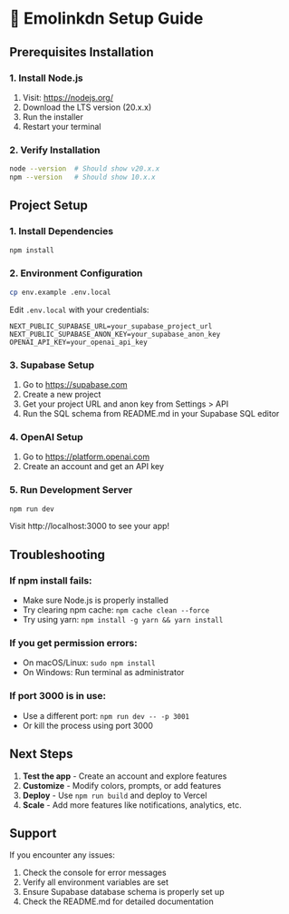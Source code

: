 # 🚀 Emolinkdn Setup Guide

## Prerequisites Installation

### 1. Install Node.js
1. Visit: https://nodejs.org/
2. Download the LTS version (20.x.x)
3. Run the installer
4. Restart your terminal

### 2. Verify Installation
```bash
node --version  # Should show v20.x.x
npm --version   # Should show 10.x.x
```

## Project Setup

### 1. Install Dependencies
```bash
npm install
```

### 2. Environment Configuration
```bash
cp env.example .env.local
```

Edit `.env.local` with your credentials:
```env
NEXT_PUBLIC_SUPABASE_URL=your_supabase_project_url
NEXT_PUBLIC_SUPABASE_ANON_KEY=your_supabase_anon_key
OPENAI_API_KEY=your_openai_api_key
```

### 3. Supabase Setup
1. Go to https://supabase.com
2. Create a new project
3. Get your project URL and anon key from Settings > API
4. Run the SQL schema from README.md in your Supabase SQL editor

### 4. OpenAI Setup
1. Go to https://platform.openai.com
2. Create an account and get an API key

### 5. Run Development Server
```bash
npm run dev
```

Visit http://localhost:3000 to see your app!

## Troubleshooting

### If npm install fails:
- Make sure Node.js is properly installed
- Try clearing npm cache: `npm cache clean --force`
- Try using yarn: `npm install -g yarn && yarn install`

### If you get permission errors:
- On macOS/Linux: `sudo npm install`
- On Windows: Run terminal as administrator

### If port 3000 is in use:
- Use a different port: `npm run dev -- -p 3001`
- Or kill the process using port 3000

## Next Steps

1. **Test the app** - Create an account and explore features
2. **Customize** - Modify colors, prompts, or add features
3. **Deploy** - Use `npm run build` and deploy to Vercel
4. **Scale** - Add more features like notifications, analytics, etc.

## Support

If you encounter any issues:
1. Check the console for error messages
2. Verify all environment variables are set
3. Ensure Supabase database schema is properly set up
4. Check the README.md for detailed documentation 